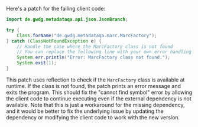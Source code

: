 Here's a patch for the failing client code:

```java
import de.gwdg.metadataqa.api.json.JsonBranch;

try {
    Class.forName("de.gwdg.metadataqa.marc.MarcFactory");
} catch (ClassNotFoundException e) {
    // Handle the case where the MarcFactory class is not found
    // You can replace the following line with your own error handling code
    System.err.println("Error: MarcFactory class not found.");
    System.exit(1);
}
```

This patch uses reflection to check if the `MarcFactory` class is available at runtime. If the class is not found, the patch prints an error message and exits the program. This should fix the "cannot find symbol" error by allowing the client code to continue executing even if the external dependency is not available. Note that this is just a workaround for the missing dependency, and it would be better to fix the underlying issue by updating the dependency or modifying the client code to work with the new version.